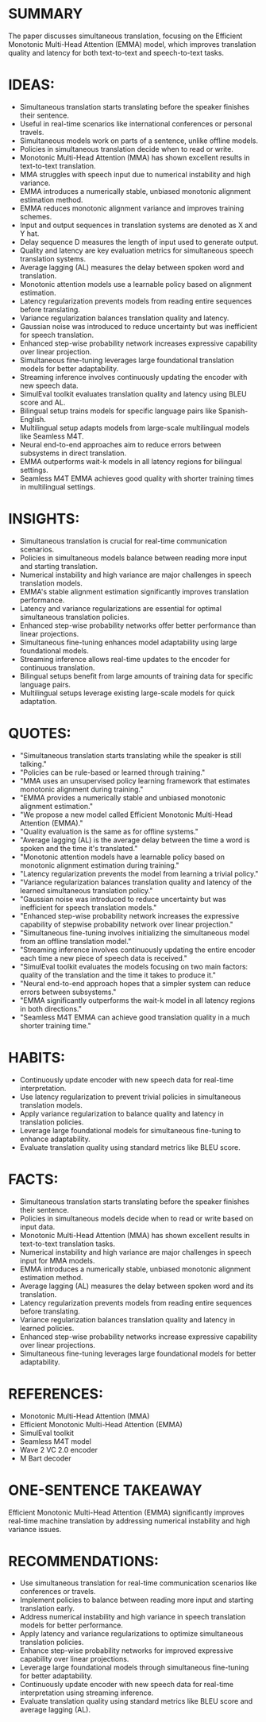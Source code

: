 # SUMMARY
The paper discusses simultaneous translation, focusing on the Efficient Monotonic Multi-Head Attention (EMMA) model, which improves translation quality and latency for both text-to-text and speech-to-text tasks.

# IDEAS:
- Simultaneous translation starts translating before the speaker finishes their sentence.
- Useful in real-time scenarios like international conferences or personal travels.
- Simultaneous models work on parts of a sentence, unlike offline models.
- Policies in simultaneous translation decide when to read or write.
- Monotonic Multi-Head Attention (MMA) has shown excellent results in text-to-text translation.
- MMA struggles with speech input due to numerical instability and high variance.
- EMMA introduces a numerically stable, unbiased monotonic alignment estimation method.
- EMMA reduces monotonic alignment variance and improves training schemes.
- Input and output sequences in translation systems are denoted as X and Y hat.
- Delay sequence D measures the length of input used to generate output.
- Quality and latency are key evaluation metrics for simultaneous speech translation systems.
- Average lagging (AL) measures the delay between spoken word and translation.
- Monotonic attention models use a learnable policy based on alignment estimation.
- Latency regularization prevents models from reading entire sequences before translating.
- Variance regularization balances translation quality and latency.
- Gaussian noise was introduced to reduce uncertainty but was inefficient for speech translation.
- Enhanced step-wise probability network increases expressive capability over linear projection.
- Simultaneous fine-tuning leverages large foundational translation models for better adaptability.
- Streaming inference involves continuously updating the encoder with new speech data.
- SimulEval toolkit evaluates translation quality and latency using BLEU score and AL.
- Bilingual setup trains models for specific language pairs like Spanish-English.
- Multilingual setup adapts models from large-scale multilingual models like Seamless M4T.
- Neural end-to-end approaches aim to reduce errors between subsystems in direct translation.
- EMMA outperforms wait-k models in all latency regions for bilingual settings.
- Seamless M4T EMMA achieves good quality with shorter training times in multilingual settings.

# INSIGHTS:
- Simultaneous translation is crucial for real-time communication scenarios.
- Policies in simultaneous models balance between reading more input and starting translation.
- Numerical instability and high variance are major challenges in speech translation models.
- EMMA's stable alignment estimation significantly improves translation performance.
- Latency and variance regularizations are essential for optimal simultaneous translation policies.
- Enhanced step-wise probability networks offer better performance than linear projections.
- Simultaneous fine-tuning enhances model adaptability using large foundational models.
- Streaming inference allows real-time updates to the encoder for continuous translation.
- Bilingual setups benefit from large amounts of training data for specific language pairs.
- Multilingual setups leverage existing large-scale models for quick adaptation.

# QUOTES:
- "Simultaneous translation starts translating while the speaker is still talking."
- "Policies can be rule-based or learned through training."
- "MMA uses an unsupervised policy learning framework that estimates monotonic alignment during training."
- "EMMA provides a numerically stable and unbiased monotonic alignment estimation."
- "We propose a new model called Efficient Monotonic Multi-Head Attention (EMMA)."
- "Quality evaluation is the same as for offline systems."
- "Average lagging (AL) is the average delay between the time a word is spoken and the time it's translated."
- "Monotonic attention models have a learnable policy based on monotonic alignment estimation during training."
- "Latency regularization prevents the model from learning a trivial policy."
- "Variance regularization balances translation quality and latency of the learned simultaneous translation policy."
- "Gaussian noise was introduced to reduce uncertainty but was inefficient for speech translation models."
- "Enhanced step-wise probability network increases the expressive capability of stepwise probability network over linear projection."
- "Simultaneous fine-tuning involves initializing the simultaneous model from an offline translation model."
- "Streaming inference involves continuously updating the entire encoder each time a new piece of speech data is received."
- "SimulEval toolkit evaluates the models focusing on two main factors: quality of the translation and the time it takes to produce it."
- "Neural end-to-end approach hopes that a simpler system can reduce errors between subsystems."
- "EMMA significantly outperforms the wait-k model in all latency regions in both directions."
- "Seamless M4T EMMA can achieve good translation quality in a much shorter training time."

# HABITS:
- Continuously update encoder with new speech data for real-time interpretation.
- Use latency regularization to prevent trivial policies in simultaneous translation models.
- Apply variance regularization to balance quality and latency in translation policies.
- Leverage large foundational models for simultaneous fine-tuning to enhance adaptability.
- Evaluate translation quality using standard metrics like BLEU score.

# FACTS:
- Simultaneous translation starts translating before the speaker finishes their sentence.
- Policies in simultaneous models decide when to read or write based on input data.
- Monotonic Multi-Head Attention (MMA) has shown excellent results in text-to-text translation tasks.
- Numerical instability and high variance are major challenges in speech input for MMA models.
- EMMA introduces a numerically stable, unbiased monotonic alignment estimation method.
- Average lagging (AL) measures the delay between spoken word and its translation.
- Latency regularization prevents models from reading entire sequences before translating.
- Variance regularization balances translation quality and latency in learned policies.
- Enhanced step-wise probability networks increase expressive capability over linear projections.
- Simultaneous fine-tuning leverages large foundational models for better adaptability.

# REFERENCES:
- Monotonic Multi-Head Attention (MMA)
- Efficient Monotonic Multi-Head Attention (EMMA)
- SimulEval toolkit
- Seamless M4T model
- Wave 2 VC 2.0 encoder
- M Bart decoder

# ONE-SENTENCE TAKEAWAY
Efficient Monotonic Multi-Head Attention (EMMA) significantly improves real-time machine translation by addressing numerical instability and high variance issues.

# RECOMMENDATIONS:
- Use simultaneous translation for real-time communication scenarios like conferences or travels.
- Implement policies to balance between reading more input and starting translation early.
- Address numerical instability and high variance in speech translation models for better performance.
- Apply latency and variance regularizations to optimize simultaneous translation policies.
- Enhance step-wise probability networks for improved expressive capability over linear projections.
- Leverage large foundational models through simultaneous fine-tuning for better adaptability.
- Continuously update encoder with new speech data for real-time interpretation using streaming inference.
- Evaluate translation quality using standard metrics like BLEU score and average lagging (AL).
